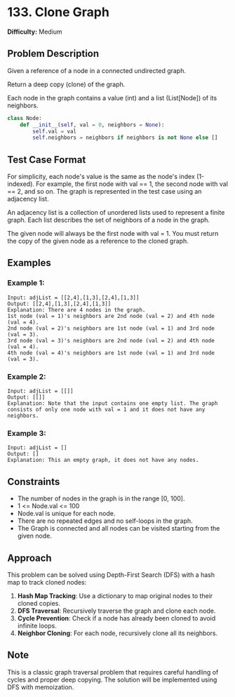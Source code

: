 # 133. Clone Graph

**Difficulty:** Medium

## Problem Description

Given a reference of a node in a connected undirected graph.

Return a deep copy (clone) of the graph.

Each node in the graph contains a value (int) and a list (List[Node]) of its neighbors.

```python
class Node:
    def __init__(self, val = 0, neighbors = None):
        self.val = val
        self.neighbors = neighbors if neighbors is not None else []
```

## Test Case Format

For simplicity, each node's value is the same as the node's index (1-indexed). For example, the first node with val == 1, the second node with val == 2, and so on. The graph is represented in the test case using an adjacency list.

An adjacency list is a collection of unordered lists used to represent a finite graph. Each list describes the set of neighbors of a node in the graph.

The given node will always be the first node with val = 1. You must return the copy of the given node as a reference to the cloned graph.

## Examples

### Example 1:
```
Input: adjList = [[2,4],[1,3],[2,4],[1,3]]
Output: [[2,4],[1,3],[2,4],[1,3]]
Explanation: There are 4 nodes in the graph.
1st node (val = 1)'s neighbors are 2nd node (val = 2) and 4th node (val = 4).
2nd node (val = 2)'s neighbors are 1st node (val = 1) and 3rd node (val = 3).
3rd node (val = 3)'s neighbors are 2nd node (val = 2) and 4th node (val = 4).
4th node (val = 4)'s neighbors are 1st node (val = 1) and 3rd node (val = 3).
```

### Example 2:
```
Input: adjList = [[]]
Output: [[]]
Explanation: Note that the input contains one empty list. The graph consists of only one node with val = 1 and it does not have any neighbors.
```

### Example 3:
```
Input: adjList = []
Output: []
Explanation: This an empty graph, it does not have any nodes.
```

## Constraints

- The number of nodes in the graph is in the range [0, 100].
- 1 <= Node.val <= 100
- Node.val is unique for each node.
- There are no repeated edges and no self-loops in the graph.
- The Graph is connected and all nodes can be visited starting from the given node.

## Approach

This problem can be solved using Depth-First Search (DFS) with a hash map to track cloned nodes:

1. **Hash Map Tracking**: Use a dictionary to map original nodes to their cloned copies.
2. **DFS Traversal**: Recursively traverse the graph and clone each node.
3. **Cycle Prevention**: Check if a node has already been cloned to avoid infinite loops.
4. **Neighbor Cloning**: For each node, recursively clone all its neighbors.

## Note

This is a classic graph traversal problem that requires careful handling of cycles and proper deep copying. The solution will be implemented using DFS with memoization.
